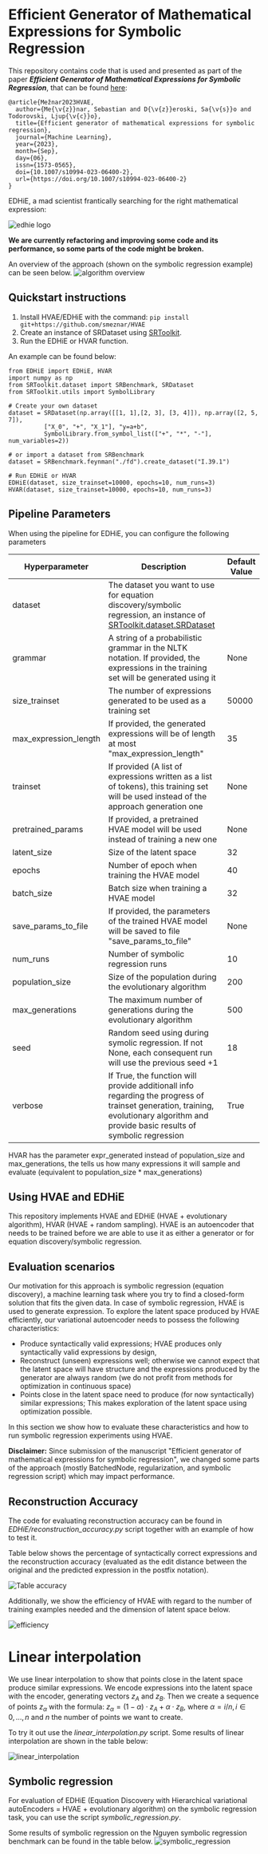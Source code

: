 # Efficient Generator of Mathematical Expressions for Symbolic Regression

This repository contains code that is used and presented as part of the paper **_Efficient Generator of Mathematical Expressions for Symbolic Regression_**, that can be found [here](https://link.springer.com/article/10.1007/s10994-023-06400-2):

```
﻿@article{Mežnar2023HVAE,
  author={Me{\v{z}}nar, Sebastian and D{\v{z}}eroski, Sa{\v{s}}o and Todorovski, Ljup{\v{c}}o},
  title={Efficient generator of mathematical expressions for symbolic regression},
  journal={Machine Learning},
  year={2023},
  month={Sep},
  day={06},
  issn={1573-0565},
  doi={10.1007/s10994-023-06400-2},
  url={https://doi.org/10.1007/s10994-023-06400-2}
}
```

EDHiE, a mad scientist frantically searching for the right mathematical expression:

![edhie logo](https://github.com/smeznar/HVAE/blob/master/images/edhie1.jpeg)

**We are currently refactoring and improving some code and its performance, so some parts of the code might be broken.**

An overview of the approach (shown on the symbolic regression example) can be seen below.
![algorithm overview](https://github.com/smeznar/HVAE/blob/master/images/overview.png)

## Quickstart instructions
1. Install HVAE/EDHiE with the command: ```pip install git+https://github.com/smeznar/HVAE``` 
2. Create an instance of SRDataset using [SRToolkit](https://github.com/smeznar/SymbolicRegressionToolkit/tree/master).
3. Run the EDHiE or HVAR function.

An example can be found below:
```
from EDHiE import EDHiE, HVAR
import numpy as np
from SRToolkit.dataset import SRBenchmark, SRDataset
from SRToolkit.utils import SymbolLibrary

# Create your own dataset
dataset = SRDataset(np.array([[1, 1],[2, 3], [3, 4]]), np.array([2, 5, 7]),
          ["X_0", "+", "X_1"], "y=a+b", 
          SymbolLibrary.from_symbol_list(["+", "*", "-"], num_variables=2))

# or import a dataset from SRBenchmark
dataset = SRBenchmark.feynman("./fd").create_dataset("I.39.1")

# Run EDHiE or HVAR
EDHiE(dataset, size_trainset=10000, epochs=10, num_runs=3)
HVAR(dataset, size_trainset=10000, epochs=10, num_runs=3)
``` 

## Pipeline Parameters
When using the pipeline for EDHiE, you can configure the following parameters

| Hyperparameter        | Description                                                                                                                                                                                                                                   | Default Value |
|-----------------------|-----------------------------------------------------------------------------------------------------------------------------------------------------------------------------------------------------------------------------------------------|---------------|
| dataset               | The dataset you want to use for equation discovery/symbolic regression, an instance of [SRToolkit.dataset.SRDataset](https://smeznar.github.io/SymbolicRegressionToolkit/references/dataset/srdataset/#SRToolkit.dataset.srdataset.SRDataset) |               |
| grammar               | A string of a probabilistic grammar in the NLTK notation. If provided, the expressions in the training set will be generated using it                                                                                                         | None          |
| size_trainset         | The number of expressions generated to be used as a training set                                                                                                                                                                              | 50000         |
| max_expression_length | If provided, the generated expressions will be of length at most "max_expression_length"                                                                                                                                                      | 35            |
| trainset              | If provided (A list of expressions written as a list of tokens), this training set will be used instead of the approach generation one                                                                                                        | None          |
| pretrained_params     | If provided, a pretrained HVAE model will be used instead of training a new one                                                                                                                                                               | None          |
| latent_size           | Size of the latent space                                                                                                                                                                                                                      | 32            |
| epochs                | Number of epoch when training the HVAE model                                                                                                                                                                                                  | 40            | 
| batch_size            | Batch size when training a HVAE model                                                                                                                                                                                                         | 32            |
| save_params_to_file   | If provided, the parameters of the trained HVAE model will be saved to file "save_params_to_file"                                                                                                                                             | None          |
| num_runs              | Number of symbolic regression runs                                                                                                                                                                                                            | 10            |
| population_size       | Size of the population during the evolutionary algorithm                                                                                                                                                                                      | 200           |
| max_generations       | The maximum number of generations during the evolutionary algorithm                                                                                                                                                                           | 500           |
| seed                  | Random seed using during symolic regression. If not None, each consequent run will use the previous seed +1                                                                                                                                   | 18            |
| verbose               | If True, the function will provide additionall info regarding the progress of trainset generation, training, evolutionary algorithm and provide basic results of symbolic regression                                                          | True          |

HVAR has the parameter expr_generated instead of population_size and max_generations, the tells us how many expressions it will sample and evaluate (equivalent to population_size * max_generations) 

## Using HVAE and EDHiE
This repository implements HVAE and EDHiE (HVAE + evolutionary algorithm), HVAR (HVAE + random sampling). HVAE is an autoencoder that needs to be trained before we are able to use it as either a generator or for equation discovery/symbolic regression.

## Evaluation scenarios
Our motivation for this approach is symbolic regression (equation discovery), a machine learning task where you try to find a closed-form solution that fits the given data.
In case of symbolic regression, HVAE is used to generate expression. To explore the latent space produced by HVAE efficiently, 
our variational autoencoder needs to possess the following characteristics:
- Produce syntactically valid expressions; HVAE produces only syntactically valid expressions by design,
- Reconstruct (unseen) expressions well; otherwise we cannot expect that the latent space will have structure and the expressions
produced by the generator are always random (we do not profit from methods for optimization in continuous space)
- Points close in the latent space need to produce (for now syntactically) similar expressions; This makes exploration of 
the latent space using optimization possible.

In this section we show how to evaluate these characteristics and how to run symbolic regression experiments using HVAE.

**Disclaimer:** Since submission of the manuscript "Efficient generator of mathematical expressions for symbolic regression",
we changed some parts of the approach (mostly BatchedNode, regularization, and symbolic regression script) which may impact
performance.

## Reconstruction Accuracy
The code for evaluating reconstruction accuracy can be found in *EDHiE/reconstruction_accuracy.py* script together with an example of how to test it. 

Table below shows the percentage of syntactically correct expressions and the reconstruction accuracy (evaluated as the edit
distance between the original and the predicted expression in the postfix notation). 

![Table accuracy](https://github.com/smeznar/HVAE/blob/master/images/table_reconstruction.png)

Additionally, we show the efficiency of HVAE with regard to the number of training examples needed and the dimension of latent space below.

![efficiency](https://github.com/smeznar/HVAE/blob/master/images/efficiency.png)

# Linear interpolation
We use linear interpolation to show that points close in the latent space produce similar expressions. We encode expressions 
into the latent space with the encoder, generating vectors $z_A$ and $z_B$. Then we create a sequence of points $z_\alpha$
with the formula: $z_\alpha = (1-\alpha)\cdot z_A + \alpha\cdot z_B$, where $\alpha = i/n, i\in 0, ..., n$ and $n$ the 
number of points we want to create. 

To try it out use the _linear_interpolation.py_ script. Some results of linear interpolation are shown in the table below:

![linear_interpolation](https://github.com/smeznar/HVAE/blob/master/images/li.png)

## Symbolic regression
For evaluation of EDHiE (Equation Discovery with Hierarchical variational autoEncoders = HVAE + evolutionary algorithm)
on the symbolic regression task, you can use the script _symbolic_regression.py_. 

Some results of symbolic regression on the Nguyen symbolic regression benchmark can be found in the table below.
![symbolic_regression](https://github.com/smeznar/HVAE/blob/master/images/sr.png)
